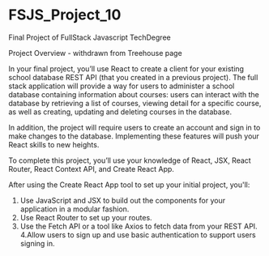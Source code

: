 # FSJS_Project_10

Final Project of FullStack Javascript TechDegree

Project Overview - withdrawn from Treehouse page

In your final project, you’ll use React to create a client for your existing school database REST API (that you created in a previous project). The full stack application will provide a way for users to administer a school database containing information about courses: users can interact with the database by retrieving a list of courses, viewing detail for a specific course, as well as creating, updating and deleting courses in the database.

In addition, the project will require users to create an account and sign in to make changes to the database. Implementing these features will push your React skills to new heights.

To complete this project, you’ll use your knowledge of React, JSX, React Router, React Context API, and Create React App.

After using the Create React App tool to set up your initial project, you'll:

1. Use JavaScript and JSX to build out the components for your application in a modular fashion.
2. Use React Router to set up your routes.
3. Use the Fetch API or a tool like Axios to fetch data from your REST API.
4.Allow users to sign up and use basic authentication to support users signing in.


